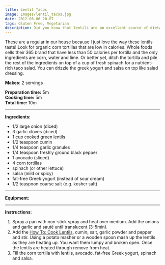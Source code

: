 ```yaml
---
title: Lentil Tacos
image: Images/lentil_tacos.jpg
date: 2012-06-06 20-07
tags: Gluten Free, Vegetarian
description: Did you know that lentils are an excellent source of dietary fiber and protein while staying very low in fat with no saturated fats. This recipe uses green lentils to replace ground meat for some very tasty tacos.
---
```

These are a regular in our house because I just love the way these lentils taste! Look for organic corn tortillas that are low in calories. Whole foods sells their 365 brand that have less than 50 calories per tortilla and the only ingredients are corn, water and lime. Or better yet, ditch the tortilla and pile the rest of the ingredients on top of a cup of fresh spinach for a nutrient-rich taco salad. You can drizzle the greek yogurt and salsa on top like salad dressing. 

**Makes:** 2 servings

**Preparation time:** 5m  
**Cooking time:** 5m  
**Total time:** 10m

---

**Ingredients:**

- 1/2 large onion (diced)
- 3 garlic cloves (diced)
- 1 cup cooked green lentils
- 1/2 teaspoon cumin
- 1/4 teaspoon garlic granules
- 1/4 teaspoon freshly ground black pepper
- 1 avocado (sliced)
- 4 corn tortillas
-  spinach (or other lettuce)
-  salsa (mild or spicy)
-  fat-free Greek yogurt (instead of sour cream)
- 1/2 teaspoon coarse salt (e.g. kosher salt)


---

**Equipment:** 

---

**Instructions:**

1. Spray a pan with non-stick spray and heat over medium. Add the onions and garlic and sauté until translucent (3-5min).
1. Add the [How To: Cook Lentils](https://wafflehearts.com/howtos/how_to_cook_lentils), cumin, salt, garlic powder and pepper and stir. Using a potato masher or a wooden spoon mash up the lentils as they are heating up. You want them lumpy and broken open. Once the lentils are heated through remove from heat.
1. Fill the corn tortilla with lentils, avocado, fat-free Greek yogurt, spinach and salsa. 

